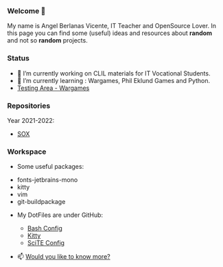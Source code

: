 ### Welcome 👋

My name is Angel Berlanas Vicente, IT Teacher and OpenSource Lover.
In this page you can find some (useful) ideas and resources about **random** and not so **random** projects.

### Status

- 🔭 I’m currently working on CLIL materials for IT Vocational Students.
- 🌱 I’m currently learning : Wargames, Phil Eklund Games and Python.
- [Testing Area - Wargames](./Games/Readme.md)

### Repositories

Year 2021-2022: 

- [ SOX ](https://github.com/aberlanas/SMX-SOX)

### Workspace

- Some useful packages:

 * fonts-jetbrains-mono
 * kitty
 * vim
 * git-buildpackage

- My DotFiles are under GitHub:

	* [Bash Config](./Bash/dot.bashrc)
	* [Kitty](./Kitty/kitty.conf)
	* [SciTE Config](./Scite/SciTEUser.properties)

- 📫 [Would you like to know more?](./LongReadme.org)
